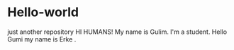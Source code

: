 # Hello-world
just another repository
HI HUMANS!
My name is Gulim. I'm a student.
Hello Gumi my name is Erke .
